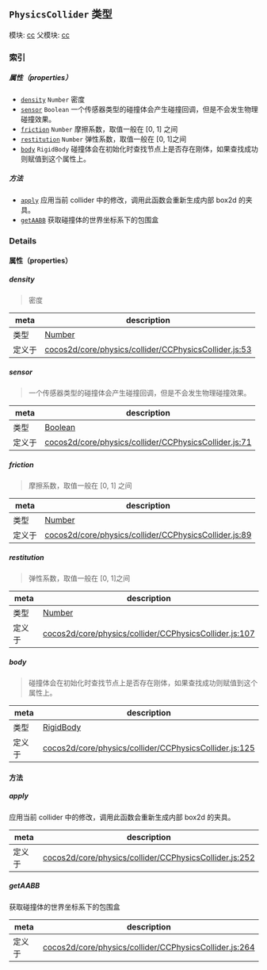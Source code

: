 ## `PhysicsCollider` 类型



模块: [cc](../modules/cc.md)
父模块: [cc](../modules/cc.md)





### 索引

##### 属性（properties）

  - [`density`](#density) `Number` 密度
  - [`sensor`](#sensor) `Boolean` 一个传感器类型的碰撞体会产生碰撞回调，但是不会发生物理碰撞效果。
  - [`friction`](#friction) `Number` 摩擦系数，取值一般在 [0, 1] 之间
  - [`restitution`](#restitution) `Number` 弹性系数，取值一般在 [0, 1]之间
  - [`body`](#body) `RigidBody` 碰撞体会在初始化时查找节点上是否存在刚体，如果查找成功则赋值到这个属性上。



##### 方法

  - [`apply`](#apply) 应用当前 collider 中的修改，调用此函数会重新生成内部 box2d 的夹具。
  - [`getAABB`](#getaabb) 获取碰撞体的世界坐标系下的包围盒



### Details


#### 属性（properties）


##### density

> 密度

| meta | description |
|------|-------------|
| 类型 | <a href="https://developer.mozilla.org/en/JavaScript/Reference/Global_Objects/Number" class="crosslink external" target="_blank">Number</a> |
| 定义于 | [cocos2d/core/physics/collider/CCPhysicsCollider.js:53](https://github.com/cocos-creator/engine/blob/1f39837ac17a406b42d5a5d1a52a0afa4d53a7ec/cocos2d/core/physics/collider/CCPhysicsCollider.js#L53) |



##### sensor

> 一个传感器类型的碰撞体会产生碰撞回调，但是不会发生物理碰撞效果。

| meta | description |
|------|-------------|
| 类型 | <a href="https://developer.mozilla.org/en/JavaScript/Reference/Global_Objects/Boolean" class="crosslink external" target="_blank">Boolean</a> |
| 定义于 | [cocos2d/core/physics/collider/CCPhysicsCollider.js:71](https://github.com/cocos-creator/engine/blob/1f39837ac17a406b42d5a5d1a52a0afa4d53a7ec/cocos2d/core/physics/collider/CCPhysicsCollider.js#L71) |



##### friction

> 摩擦系数，取值一般在 [0, 1] 之间

| meta | description |
|------|-------------|
| 类型 | <a href="https://developer.mozilla.org/en/JavaScript/Reference/Global_Objects/Number" class="crosslink external" target="_blank">Number</a> |
| 定义于 | [cocos2d/core/physics/collider/CCPhysicsCollider.js:89](https://github.com/cocos-creator/engine/blob/1f39837ac17a406b42d5a5d1a52a0afa4d53a7ec/cocos2d/core/physics/collider/CCPhysicsCollider.js#L89) |



##### restitution

> 弹性系数，取值一般在 [0, 1]之间

| meta | description |
|------|-------------|
| 类型 | <a href="https://developer.mozilla.org/en/JavaScript/Reference/Global_Objects/Number" class="crosslink external" target="_blank">Number</a> |
| 定义于 | [cocos2d/core/physics/collider/CCPhysicsCollider.js:107](https://github.com/cocos-creator/engine/blob/1f39837ac17a406b42d5a5d1a52a0afa4d53a7ec/cocos2d/core/physics/collider/CCPhysicsCollider.js#L107) |



##### body

> 碰撞体会在初始化时查找节点上是否存在刚体，如果查找成功则赋值到这个属性上。

| meta | description |
|------|-------------|
| 类型 | <a href="../classes/RigidBody.html" class="crosslink">RigidBody</a> |
| 定义于 | [cocos2d/core/physics/collider/CCPhysicsCollider.js:125](https://github.com/cocos-creator/engine/blob/1f39837ac17a406b42d5a5d1a52a0afa4d53a7ec/cocos2d/core/physics/collider/CCPhysicsCollider.js#L125) |






<!-- Method Block -->
#### 方法


##### apply

应用当前 collider 中的修改，调用此函数会重新生成内部 box2d 的夹具。

| meta | description |
|------|-------------|
| 定义于 | [cocos2d/core/physics/collider/CCPhysicsCollider.js:252](https://github.com/cocos-creator/engine/blob/1f39837ac17a406b42d5a5d1a52a0afa4d53a7ec/cocos2d/core/physics/collider/CCPhysicsCollider.js#L252) |



##### getAABB

获取碰撞体的世界坐标系下的包围盒

| meta | description |
|------|-------------|
| 定义于 | [cocos2d/core/physics/collider/CCPhysicsCollider.js:264](https://github.com/cocos-creator/engine/blob/1f39837ac17a406b42d5a5d1a52a0afa4d53a7ec/cocos2d/core/physics/collider/CCPhysicsCollider.js#L264) |




